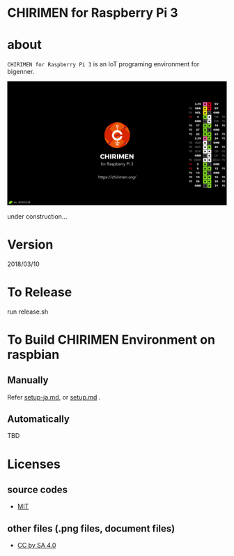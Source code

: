 # CHIRIMEN for Raspberry Pi 3

# about

`CHIRIMEN for Raspberry Pi 3` is an IoT programing environment for bigenner.

![wallpaper](./_gc/wallpaper/wallpaper-720P.png)

under construction...

# Version

2018/03/10

# To Release
run release.sh

# To Build CHIRIMEN Environment on raspbian
## Manually
Refer  [setup-ja.md](setup-ja.md), or [setup.md](setup.md) .
## Automatically
TBD

# Licenses

## source codes

- [MIT](https://opensource.org/licenses/mit-license.php)

## other files (.png files, document files)

- [CC by SA 4.0](https://creativecommons.org/licenses/by-sa/4.0/)



